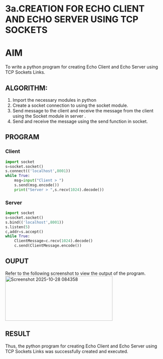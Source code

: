 # 3a.CREATION FOR ECHO CLIENT AND ECHO SERVER USING TCP SOCKETS
# AIM
To write a python program for creating Echo Client and Echo Server using TCP
Sockets Links.
## ALGORITHM:
1. Import the necessary modules in python
2. Create a socket connection to using the socket module.
3. Send message to the client and receive the message from the client using the Socket module in
 server .
4. Send and receive the message using the send function in socket.
## PROGRAM

### Client 
```python
import socket
s=socket.socket()
s.connect(('localhost',8001))
while True:
    msg=input("Client > ")
    s.send(msg.encode())
    print("Server > ",s.recv(1024).decode())
```

### Server
```python
import socket
s=socket.socket()
s.bind(('localhost',8001))
s.listen(5)
c,addr=s.accept()
while True:
    ClientMessage=c.recv(1024).decode()
    c.send(ClientMessage.encode())
```

## OUPUT
Refer to the following screenshot to view the output of the program.
<img width="342" height="143" alt="Screenshot 2025-10-28 084358" src="https://github.com/user-attachments/assets/96597b65-c887-4688-831d-a78fdd9b70be" />

## RESULT
Thus, the python program for creating Echo Client and Echo Server using TCP Sockets Links 
was successfully created and executed.
